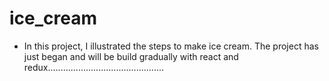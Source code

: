 # ice_cream

- In this project, I illustrated the steps to make ice cream. The project has just began and will be build gradually with react and redux..............................................
